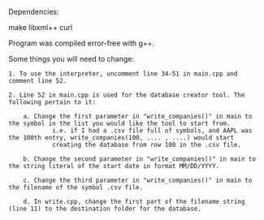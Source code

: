 Dependencies: 

make
libxml++
curl

Program was compiled error-free with g++.

Some things you will need to change:

	1. To use the interpreter, uncomment line 34-51 in main.cpp and comment line 52.

	2. Line 52 in main.cpp is used for the database creator tool. The following pertain to it:

		a. Change the first parameter in "write_companies()" in main to the symbol in the list you would like the tool to start from.
				i.e. if I had a .csv file full of symbols, and AAPL was the 100th entry, write_companies(100, .... , ....) would start
				creating the database from row 100 in the .csv file.

		b. Change the second parameter in "write_companies()" in main to the string literal of the start date in format MM/DD/YYYY.

		c. Change the third parameter in "write_companies()" in main to the filename of the symbol .csv file.
		
		d. In write.cpp, change the first part of the filename string (line 11) to the destination folder for the database.